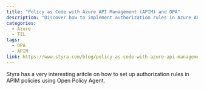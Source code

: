 ```yaml
---
title: "Policy as Code with Azure API Management (APIM) and OPA"
description: "Discover how to implement authorization rules in Azure API Management policies using Open Policy Agent (OPA) for flexible and scalable API security."
categories:
  - Azure
  - TIL
tags:
  - OPA
  - APIM
link: https://www.styra.com/blog/policy-as-code-with-azure-api-management-apim-and-opa/
---
```


Styra has a very interesting aritcle on how to set up authorization rules in APIM policies using Open Policy Agent.